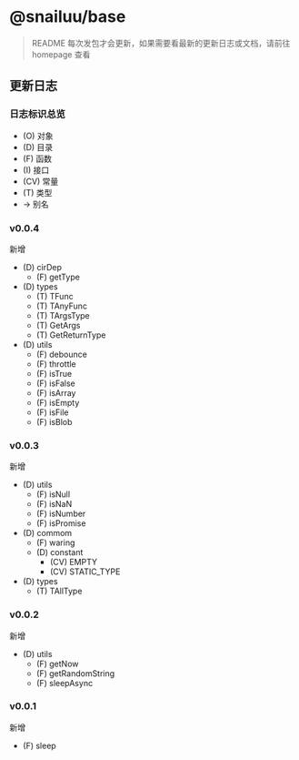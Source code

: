 # @snailuu/base

> README 每次发包才会更新，如果需要看最新的更新日志或文档，请前往 homepage 查看

## 更新日志

### 日志标识总览

- (O) 对象
- (D) 目录
- (F) 函数
- (I) 接口
- (CV) 常量
- (T) 类型
- -> 别名



### v0.0.4

新增

- (D) cirDep
  - (F) getType
- (D) types
  - (T) TFunc
  - (T) TAnyFunc
  - (T) TArgsType
  - (T) GetArgs
  - (T) GetReturnType
- (D) utils
  - (F) debounce
  - (F) throttle
  - (F) isTrue
  - (F) isFalse
  - (F) isArray
  - (F) isEmpty
  - (F) isFile
  - (F) isBlob



### v0.0.3

新增

- (D) utils
  - (F) isNull
  - (F) isNaN
  - (F) isNumber
  - (F) isPromise
- (D) commom
  - (F) waring
  - (D) constant
    - (CV) EMPTY
    - (CV) STATIC_TYPE
- (D) types 
  - (T) TAllType



### v0.0.2

新增

- (D) utils
  - (F) getNow
  - (F) getRandomString
  - (F) sleepAsync

### v0.0.1

新增

- (F) sleep
